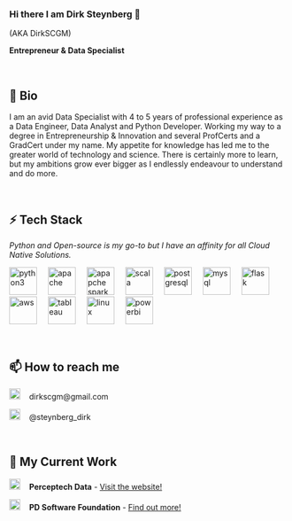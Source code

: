 ### Hi there I am Dirk Steynberg 👋
(AKA DirkSCGM)

**Entrepreneur & Data Specialist**

<br/>

## 💬 Bio

I am an avid Data Specialist with 4 to 5 years of professional experience as a Data Engineer, Data Analyst and Python Developer. Working my way to a degree in Entrepreneurship & Innovation and several ProfCerts and a GradCert under my name. My appetite for knowledge has led me to the greater world of technology and science. There is certainly more to learn, but my ambitions grow ever bigger as I endlessly endeavour to understand and do more. 

<br/>

## ⚡ Tech Stack
*Python and Open-source is my go-to but I have an affinity for all Cloud Native Solutions.*
<p>
<img alt="python3" width=50px style="margin-right:1rem" src="https://simpleicons.org/icons/python.svg">

<img alt="apache" width=50px style="margin-right:1rem" src="https://simpleicons.org/icons/apache.svg">

<img alt="apapche spark" width=50px style="margin-right:1rem" src="https://simpleicons.org/icons/apachespark.svg">

<img alt="scala" width=50px style="margin-right:1rem" src="https://simpleicons.org/icons/scala.svg">

<img alt="postgresql" width=50px style="margin-right:1rem" src="https://simpleicons.org/icons/postgresql.svg">

<img alt="mysql" width=50px style="margin-right:1rem" src="https://simpleicons.org/icons/mysql.svg">

<img alt="flask" width=50px style="margin-right:1rem" src="https://simpleicons.org/icons/flask.svg">

<img alt="aws" width=50px style="margin-right:1rem" src="https://simpleicons.org/icons/amazonaws.svg">

<img alt="tableau" width=50px style="margin-right:1rem" src="https://simpleicons.org/icons/tableau.svg">

<img alt="linux" width=50px style="margin-right:1rem" src="https://simpleicons.org/icons/linux.svg">

<img alt="powerbi" width=50px style="margin-right:1rem" src="https://simpleicons.org/icons/powerbi.svg">
</p>

<br/>

## 📫 How to reach me

<p><img alt="gmail" width=20px style="margin-right:1rem" src="https://simpleicons.org/icons/gmail.svg">dirkscgm@gmail.com</p>

<p><img alt="twitter" width=20px style="margin-right:1rem" src="https://simpleicons.org/icons/twitter.svg">@steynberg_dirk</p>

<br/>

## 🔭 My Current Work

<img alt="perceptech_data" width=20px style="margin-right:1rem" src="https://i2.wp.com/perceptechdata.com/wp-content/uploads/2020/03/cropped-Icon.png?w=250&ssl=1">**Perceptech Data** - [Visit the website!](https://perceptechdata.com/)

<img alt="software_foundation" width=20px style="margin-right:1rem" src="https://i2.wp.com/perceptechdata.com/wp-content/uploads/2020/05/PDSF.png?resize=300%2C300&ssl=1">**PD Software Foundation** - [Find out more!](https://perceptechdata.com/perceptech-data-software-foundation/)
